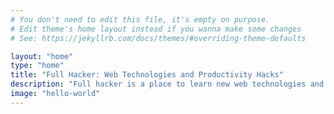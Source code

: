 ```yaml
---
# You don't need to edit this file, it's empty on purpose.
# Edit theme's home layout instead if you wanna make some changes
# See: https://jekyllrb.com/docs/themes/#overriding-theme-defaults

layout: "home"
type: "home"
title: "Full Hacker: Web Technologies and Productivity Hacks"
description: "Full hacker is a place to learn new web technologies and productivity hacks."
image: "hello-world"
---
```

